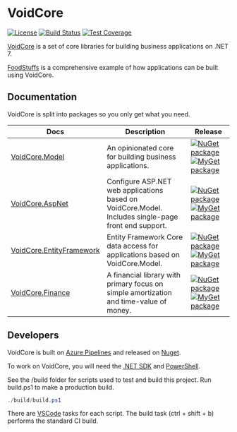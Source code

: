 # VoidCore

[![License](https://img.shields.io/github/license/void-type/VoidCore.svg)](https://github.com/void-type/VoidCore/blob/main/LICENSE.txt)
[![Build Status](https://img.shields.io/azure-devops/build/void-type/VoidCore/1/main)](https://dev.azure.com/void-type/VoidCore/_build/latest?definitionId=1&branchName=main)
[![Test Coverage](https://img.shields.io/azure-devops/coverage/void-type/VoidCore/1/main)](https://dev.azure.com/void-type/VoidCore/_build/latest?definitionId=1&branchName=main)

[VoidCore](https://github.com/void-type/voidcore) is a set of core libraries for building business applications on .NET 7.

[FoodStuffs](https://github.com/void-type/foodstuffs) is a comprehensive example of how applications can be built using VoidCore.

## Documentation

VoidCore is split into packages so you only get what you need.

| Docs | Description | Release |
| --- | --- | --- |
| [VoidCore.Model](docs/model.md) | An opinionated core for building business applications. | [![NuGet package](https://img.shields.io/nuget/v/VoidCore.Model.svg)](https://www.nuget.org/packages/VoidCore.Model/) [![MyGet package](https://img.shields.io/myget/voidcoredev/vpre/VoidCore.Model.svg?label=myget)](https://www.myget.org/feed/voidcoredev/package/nuget/VoidCore.Model) |
| [VoidCore.AspNet](docs/aspnet.md) | Configure ASP.NET web applications based on VoidCore.Model. Includes single-page front end support. | [![NuGet package](https://img.shields.io/nuget/v/VoidCore.AspNet.svg)](https://www.nuget.org/packages/VoidCore.AspNet/) [![MyGet package](https://img.shields.io/myget/voidcoredev/vpre/VoidCore.AspNet.svg?label=myget)](https://www.myget.org/feed/voidcoredev/package/nuget/VoidCore.AspNet) |
| [VoidCore.EntityFramework](docs/entityFramework.md) | Entity Framework Core data access for applications based on VoidCore.Model. | [![NuGet package](https://img.shields.io/nuget/v/VoidCore.EntityFramework.svg)](https://www.nuget.org/packages/VoidCore.EntityFramework/) [![MyGet package](https://img.shields.io/myget/voidcoredev/vpre/VoidCore.EntityFramework.svg?label=myget)](https://www.myget.org/feed/voidcoredev/package/nuget/VoidCore.EntityFramework) |
| [VoidCore.Finance](docs/finance.md) | A financial library with primary focus on simple amortization and time-value of money. | [![NuGet package](https://img.shields.io/nuget/v/VoidCore.Finance.svg)](https://www.nuget.org/packages/VoidCore.Finance/) [![MyGet package](https://img.shields.io/myget/voidcoredev/vpre/VoidCore.Finance.svg?label=myget)](https://www.myget.org/feed/voidcoredev/package/nuget/VoidCore.Finance) |

## Developers

VoidCore is built on [Azure Pipelines](https://dev.azure.com/void-type/VoidCore/_build/latest?definitionId=1&branchName=main) and released on [Nuget](https://www.nuget.org/packages?q=voidcore&prerel=false).

To work on VoidCore, you will need the [.NET SDK](https://dotnet.microsoft.com/download) and [PowerShell](https://github.com/PowerShell/PowerShell/releases/latest).

See the /build folder for scripts used to test and build this project. Run build.ps1 to make a production build.

```powershell
./build/build.ps1
```

There are [VSCode](https://code.visualstudio.com/) tasks for each script. The build task (ctrl + shift + b) performs the standard CI build.
